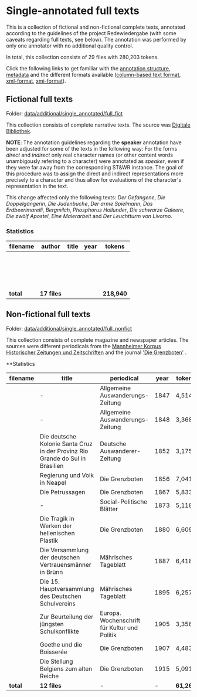 # Single-annotated full texts
This is a collection of fictional and non-fictional complete texts, annotated according to the guidelines of the project Redewiedergabe (with some caveats regarding full texts, see below). The annotation was performed by only one annotator with no additional quality control. 

In total, this collection consists of 29 files with 280,203 tokens.

Click the following links to get familiar with the [annotation structure](annotation_structure.md), [metadata](metadata.md) and the different formats available ([column-based text format](column_based_text_format.md),  [xml-format](xml_format.md),  [xmi-format](xmi_format.md)).

## Fictional full texts
Folder: [data/additional/single_annotated/full_fict](../../data/additional/single_annotated/full_fict)

This collection consists of complete narrative texts. The source was [Digitale Bibliothek](https://textgrid.de/digitale-bibliothek).

**NOTE**: The annotation guidelines regarding the **speaker** annotation have been adjusted for some of the texts in the following way: For the forms *direct* and *indirect* only real character names (or other content words unambigously refering to a character) were annotated as *speaker*, even if they were far away from the corresponding ST&WR instance. The goal of this procedure was to assign the direct and indirect representations more precisely to a character and thus allow for evaluations of the character's representation in the text. 

This change affected only the following texts: *Der Gefangene*, *Die Doppelgängerin*, *Die Judenbuche*, *Der arme Spielmann*, *Das Erdbeerimareili*, *Bergmilch*, *Phosphorus Hollunder*, *Die schwarze Galeere*, *Die zwölf Apostel*, *Eine Malerarbeit* and *Der Leuchtturm von Livorno*.

### Statistics

| filename | author | title | year | tokens |
|----------|--------|-------|------|--------|
|  |  |  |  |  |
|  |  |  |  |  |
|  |  |  |  |  |
|  |  |  |  |  |
|  |  |  |  |  |
|  |  |  |  |  |
|  |  |  |  |  |
|  |  |  |  |  |
|  |  |  |  |  |
|  |  |  |  |  |
|  |  |  |  |  |
|  |  |  |  |  |
|  |  |  |  |  |
|  |  |  |  |  |
|  |  |  |  |  |
|  |  |  |  |  |
|  |  |  |  |  |
| **total** | **17 files** |  |  | **218,940** |



## Non-fictional full texts
Folder: [data/additional/single_annotated/full_nonfict](../../data/additional/single_annotated/nonfull_fict)

This collection consists of complete magazine and newspaper articles. The sources were different periodicals from the [Mannheimer Korpus Historischer Zeitungen und Zeitschriften](http://www.deutschestextarchiv.de/doku/textquellen#mkhz) and the journal ['Die Grenzboten'](http://www.deutschestextarchiv.de/doku/textquellen#grenzboten) . 

**Statistics

| filename | title | periodical | year | tokens |
|----------|-------|------------|------|--------|
|  | - | Allgemeine Auswanderungs-Zeitung | 1847 | 4,514 |
|  | - | Allgemeine Auswanderungs-Zeitung | 1848 | 3,368 |
|  | Die deutsche Kolonie Santa Cruz in der Provinz Rio Grande do Sul in Brasilien | Deutsche Auswanderer-Zeitung | 1852 | 3,175 |
|  | Regierung und Volk in Neapel | Die Grenzboten | 1856 | 7,041 |
|  | Die Petrussagen | Die Grenzboten | 1867 | 5,833 |
|  | - | Social-Politische Blätter | 1873 | 5,118 |
|  | Die Tragik in Werken der hellenischen Plastik | Die Grenzboten | 1880 | 6,609 |
|  | Die Versammlung der deutschen Vertrauensmänner in Brünn | Mährisches Tageblatt | 1887 | 6,418 |
|  | Die 15. Hauptversammlung des Deutschen Schulvereins | Mährisches Tageblatt | 1895 | 6,257 |
|  | Zur Beurteilung der jüngsten Schulkonflikte | Europa. Wochenschrift für Kultur und Politik | 1905 | 3,356 |
|  | Goethe und die Boisserée | Die Grenzboten | 1907 | 4,483 |
|  | Die Stellung Belgiens zum alten Reiche | Die Grenzboten | 1915 | 5,091 |
| **total** | **12 files** | - | - | **61,263** |


